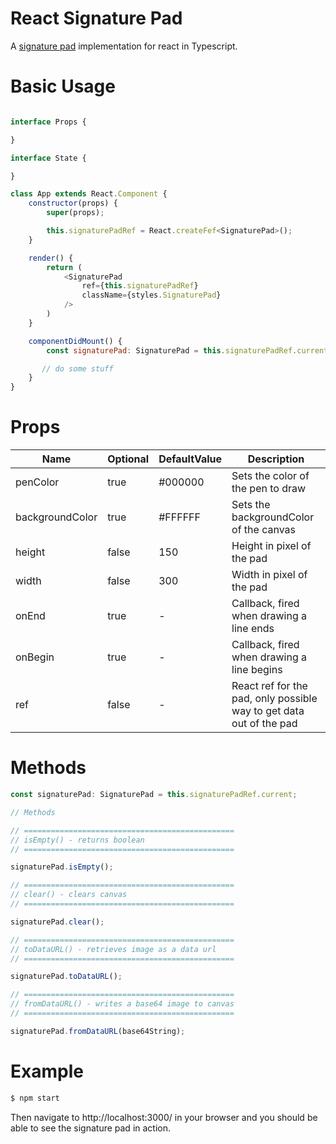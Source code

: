 # React Signature Pad
A [signature pad](https://github.com/creatdevsolutions/cs-react-signature-pad) implementation for react in Typescript.

# Basic Usage

```javascript

interface Props {

}

interface State {

}

class App extends React.Component {
    constructor(props) {
        super(props);

        this.signaturePadRef = React.createFef<SignaturePad>();
    }

    render() {
        return (
            <SignaturePad
                ref={this.signaturePadRef}
                className={styles.SignaturePad}
            />
        )
    }

    componentDidMount() {
        const signaturePad: SignaturePad = this.signaturePadRef.current;

       // do some stuff
    }
}


```

# Props



| Name | Optional | DefaultValue | Description
| -------- | -------- | -------- | --------
| penColor     | true     | #000000     | Sets the color of the pen to draw
| backgroundColor     | true     | #FFFFFF     | Sets the backgroundColor of the canvas
| height     | false     | 150     | Height in pixel of the pad
| width     | false     | 300     | Width in pixel of the pad
| onEnd     | true     | -     | Callback, fired when drawing a line ends
| onBegin     | true     | -     | Callback, fired when drawing a line begins
| ref     | false     | -     | React ref for the pad, only possible way to get data out of the pad

# Methods

```javascript
const signaturePad: SignaturePad = this.signaturePadRef.current;

// Methods

// ===============================================
// isEmpty() - returns boolean
// ===============================================

signaturePad.isEmpty();

// ===============================================
// clear() - clears canvas
// ===============================================

signaturePad.clear();

// ===============================================
// toDataURL() - retrieves image as a data url
// ===============================================

signaturePad.toDataURL();

// ===============================================
// fromDataURL() - writes a base64 image to canvas
// ===============================================

signaturePad.fromDataURL(base64String);

```

# Example
```bash
$ npm start
```
Then navigate to http://localhost:3000/ in your browser and you should be able to see the signature pad in action.
